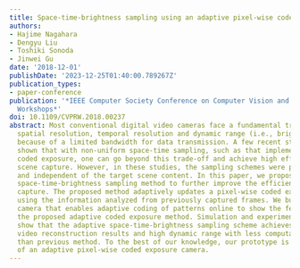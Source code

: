 ```yaml
---
title: Space-time-brightness sampling using an adaptive pixel-wise coded exposure
authors:
- Hajime Nagahara
- Dengyu Liu
- Toshiki Sonoda
- Jinwei Gu
date: '2018-12-01'
publishDate: '2023-12-25T01:40:00.789267Z'
publication_types:
- paper-conference
publication: '*IEEE Computer Society Conference on Computer Vision and Pattern Recognition
  Workshops*'
doi: 10.1109/CVPRW.2018.00237
abstract: Most conventional digital video cameras face a fundamental trade-off between
  spatial resolution, temporal resolution and dynamic range (i.e., brightness resolution)
  because of a limited bandwidth for data transmission. A few recent studies have
  shown that with non-uniform space-time sampling, such as that implemented with pixel-wise
  coded exposure, one can go beyond this trade-off and achieve high efficiency for
  scene capture. However, in these studies, the sampling schemes were pre-defined
  and independent of the target scene content. In this paper, we propose an adaptive
  space-time-brightness sampling method to further improve the efficiency of video
  capture. The proposed method adaptively updates a pixel-wise coded exposure pattern
  using the information analyzed from previously captured frames. We built a prototype
  camera that enables adaptive coding of patterns online to show the feasibility of
  the proposed adaptive coded exposure method. Simulation and experimental results
  show that the adaptive space-time-brightness sampling scheme achieves more accurate
  video reconstruction results and high dynamic range with less computational cost,
  than previous method. To the best of our knowledge, our prototype is the first implementation
  of an adaptive pixel-wise coded exposure camera.
---
```


